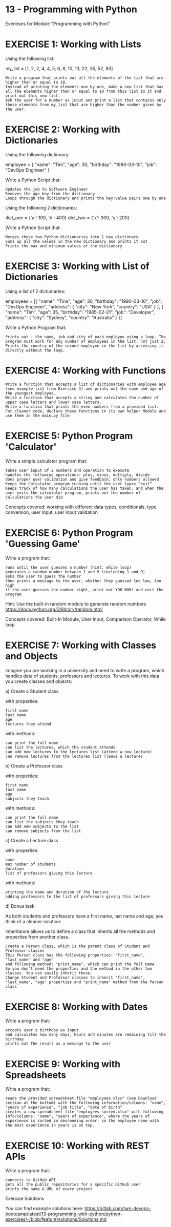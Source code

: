  # 13 - Programming with Python

Exercises for Module "Programming with Python"

# EXERCISE 1: Working with Lists

Using the following list:

my_list = [1, 2, 2, 4, 4, 5, 6, 8, 10, 13, 22, 35, 52, 83]

    Write a program that prints out all the elements of the list that are higher than or equal to 10.
    Instead of printing the elements one by one, make a new list that has all the elements higher than or equal to 10 from this list in it and print out this new list.
    Ask the user for a number as input and print a list that contains only those elements from my_list that are higher than the number given by the user.


# EXERCISE 2: Working with Dictionaries

Using the following dictionary:

employee = {
  "name": "Tim",
  "age": 30,
  "birthday": "1990-03-10",
  "job": "DevOps Engineer"
}

Write a Python Script that:

    Updates the job to Software Engineer
    Removes the age key from the dictionary
    Loops through the dictionary and prints the key:value pairs one by one


Using the following 2 dictionaries:

dict_one = {'a': 100, 'b': 400} 
dict_two = {'x': 300, 'y': 200}

Write a Python Script that:

    Merges these two Python dictionaries into 1 new dictionary.
    Sums up all the values in the new dictionary and prints it out
    Prints the max and minimum values of the dictionary


# EXERCISE 3: Working with List of Dictionaries

Using a list of 2 dictionaries:

employees = [{
  "name": "Tina",
  "age": 30,
  "birthday": "1990-03-10",
  "job": "DevOps Engineer",
  "address": {
    "city": "New York",
    "country": "USA"
  }
},
{
  "name": "Tim",
  "age": 35,
  "birthday": "1985-02-21",
  "job": "Developer",
  "address": {
    "city": "Sydney",
    "country": "Australia"
  }
}]

Write a Python Program that:

    Prints out - the name, job and city of each employee using a loop. The program must work for any number of employees in the list, not just 2.
    Prints the country of the second employee in the list by accessing it directly without the loop.


# EXERCISE 4: Working with Functions

    Write a function that accepts a list of dictionaries with employee age (see example list from Exercise 3) and prints out the name and age of the youngest employee.
    Write a function that accepts a string and calculates the number of upper case letters and lower case letters.
    Write a function that prints the even numbers from a provided list.
    For cleaner code, declare these functions in its own helper Module and use them in the main.py file


# EXERCISE 5: Python Program 'Calculator'

Write a simple calculator program that:

    takes user input of 2 numbers and operation to execute
    handles the following operations: plus, minus, multiply, divide
    does proper user validation and give feedback: only numbers allowed
    Keeps the Calculator program running until the user types “exit”
    Keeps track of how many calculations the user has taken, and when the user exits the calculator program, prints out the number of calculations the user did

Concepts covered: working with different data types, conditionals, type conversion, user input, user input validation


# EXERCISE 6: Python Program 'Guessing Game'

Write a program that:

    runs until the user guesses a number (hint: while loop)
    generates a random number between 1 and 9 (including 1 and 9)
    asks the user to guess the number
    then prints a message to the user, whether they guessed too low, too high
    if the user guesses the number right, print out YOU WON! and exit the program

Hint: Use the built-in random module to generate random numbers https://docs.python.org/3/library/random.html

Concepts covered: Built-In Module, User Input, Comparison Operator, While loop


# EXERCISE 7: Working with Classes and Objects

Imagine you are working in a university and need to write a program, which handles data of students, professors and lectures. To work with this data you create classes and objects:

a) Create a Student class

with properties:

    first name
    last name
    age
    lectures they attend

with methods:

    can print the full name
    can list the lectures, which the student attends
    can add new lectures to the lectures list (attend a new lecture)
    can remove lectures from the lectures list (leave a lecture)

b) Create a Professor class

with properties:

    first name
    last name
    age
    subjects they teach

with methods:

    can print the full name
    can list the subjects they teach
    can add new subjects to the list
    can remove subjects from the list

c) Create a Lecture class

with properties:

    name
    max number of students
    duration
    list of professors giving this lecture

with methods:

    printing the name and duration of the lecture
    adding professors to the list of professors giving this lecture

d) Bonus task

As both students and professors have a first name, last name and age, you think of a cleaner solution:

Inheritance allows us to define a class that inherits all the methods and properties from another class.

    Create a Person class, which is the parent class of Student and Professor classes
    This Person class has the following properties: "first_name", "last_name" and "age"
    and following method: "print_name", which can print the full name
    So you don't need the properties and the method in the other two classes. You can easily inherit these.
    Change Student and Professor classes to inherit "first_name", "last_name", "age" properties and "print_name" method from the Person class


# EXERCISE 8: Working with Dates

Write a program that:

    accepts user's birthday as input
    and calculates how many days, hours and minutes are remaining till the birthday
    prints out the result as a message to the user


# EXERCISE 9: Working with Spreadsheets

Write a program that:

    reads the provided spreadsheet file "employees.xlsx" (see Download section at the bottom) with the following information/columns: "name", "years of experience", "job title", "date of birth"
    creates a new spreadsheet file "employees_sorted.xlsx" with following info/columns: "name", "years of experience", where the years of experience is sorted in descending order: so the employee name with the most experience in years is on top.


# EXERCISE 10: Working with REST APIs

Write a program that:

    connects to GitHub API
    gets all the public repositories for a specific GitHub user
    prints the name & URL of every project



Exercise Solutions

You can find example solutions here: https://gitlab.com/twn-devops-bootcamp/latest/13-programming-with-python/python-exercises/-/blob/feature/solutions/Solutions.md